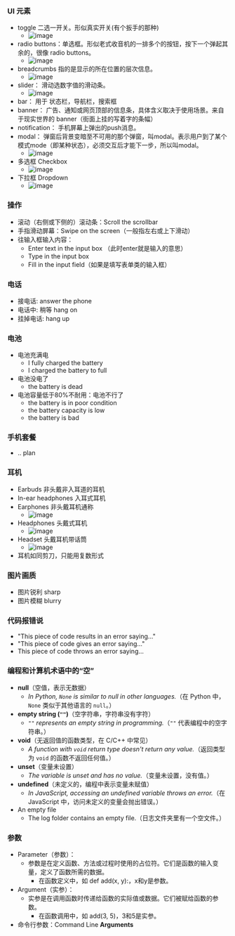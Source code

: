 ### UI 元素
- toggle 二选一开关。形似真实开关(有个扳手的那种)
  - ![image](https://github.com/user-attachments/assets/24e90269-b4ee-4a57-be08-972d2ee97b04)
- radio buttons：单选框。形似老式收音机的一排多个的按钮，按下一个弹起其余的，很像 radio buttons。
  - ![image](https://github.com/user-attachments/assets/ede357d3-3883-4ff4-b9ae-4b234c3f6b36)
- breadcrumbs 指的是显示的所在位置的层次信息。
  - ![image](https://github.com/user-attachments/assets/865914bd-2ce8-467e-ace8-712b639dd9ed)
- slider： 滑动选数字值的滑动条。
  - ![image](https://github.com/user-attachments/assets/ff92683c-434f-42cc-b058-3a967ec8b56e)
- bar： 用于 状态栏，导航栏，搜索框
- banner： 广告、通知或网页顶部的信息条，具体含义取决于使用场景。来自于现实世界的 banner（街面上挂的写着字的条幅）
- notification： 手机屏幕上弹出的push消息。
- modal： 弹窗后背景变暗至不可用的那个弹窗，叫modal。表示用户到了某个模式mode（即某种状态），必须交互后才能下一步，所以叫modal。
  - ![image](https://github.com/user-attachments/assets/851e9a60-d7cb-4c93-afec-c217237409b5)
- 多选框 Checkbox
  - ![image](https://github.com/user-attachments/assets/56638ae7-71ca-4340-bc60-f12e947034d0)
- 下拉框 Dropdown
  - ![image](https://github.com/user-attachments/assets/906a204a-130f-4b78-8b21-c3f6bb2a39dc)

### 操作
- 滚动（右侧或下侧的）滚动条：Scroll the scrollbar 
- 手指滑动屏幕：Swipe on the screen（一般指左右或上下滑动）
- 往输入框输入内容：
  - Enter text in the input box （此时enter就是输入的意思）
  - Type in the input box
  - Fill in the input field（如果是填写表单类的输入框）

### 电话
- 接电话: answer the phone
- 电话中: 稍等 hang on
- 挂掉电话: hang up

### 电池
- 电池充满电
  - I fully charged the battery
  - I charged the battery to full
- 电池没电了
  - the battery is dead
- 电池容量低于80%不耐用：电池不行了
  - the battery is in poor condition
  - the battery capacity is low
  - the battery is bad

### 手机套餐
- .. plan

### 耳机
- Earbuds 非头戴非入耳道的耳机
- In-ear headphones 入耳式耳机
- Earphones 非头戴耳机通称
  - ![image](https://github.com/user-attachments/assets/7e926eee-0278-45c1-98ac-c9a19a2b2809)
- Headphones 头戴式耳机
  - ![image](https://github.com/user-attachments/assets/e1edb32d-de50-4635-bed4-bc758e057143)
- Headset 头戴耳机带话筒
  - ![image](https://github.com/user-attachments/assets/dfcf2c9f-a565-4830-b063-f1bc867df813)
- 耳机如同剪刀，只能用复数形式

### 图片画质
- 图片锐利 sharp
- 图片模糊 blurry

### 代码报错说
- "This piece of code results in an error saying..."
- "This piece of code gives an error saying..."
- This piece of code throws an error saying...

### 编程和计算机术语中的“空”
- **null**（空值，表示无数据）
  - *In Python, `None` is similar to null in other languages.*（在 Python 中，`None` 类似于其他语言的 `null`。）
- **empty string (`""`)**（空字符串，字符串没有字符）
  - *`""` represents an empty string in programming.*（`""` 代表编程中的空字符串。）
- **void**（无返回值的函数类型，在 C/C++ 中常见）
  - *A function with `void` return type doesn't return any value.*（返回类型为 `void` 的函数不返回任何值。）
- **unset**（变量未设置）
  - *The variable is unset and has no value.*（变量未设置，没有值。） 
- **undefined**（未定义的，编程中表示变量未赋值）
  - *In JavaScript, accessing an undefined variable throws an error.*（在 JavaScript 中，访问未定义的变量会抛出错误。）
- An empty file
  - The log folder contains an empty file.（日志文件夹里有一个空文件。）

### 参数
- Parameter（参数）：
  - 参数是在定义函数、方法或过程时使用的占位符。它们是函数的输入变量，定义了函数所需的数据。
    - 在函数定义中，如 def add(x, y):，x和y是参数。
- Argument（实参）：
  - 实参是在调用函数时传递给函数的实际值或数据。它们被赋给函数的参数。
    - 在函数调用中，如 add(3, 5)，3和5是实参。
- 命令行参数：Command Line **Arguments**
